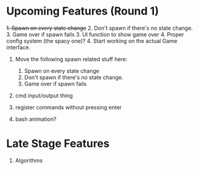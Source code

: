 # Upcoming Features (Round 1)
~~1. Spawn on every state change~~
2. Don't spawn if there's no state change.
3. Game over if spawn fails
3. UI function to show game over
4. Proper config system (the spacy one)?
4. Start working on the actual Game interface.
   1. Move the following spawn related stuff here:
      1. Spawn on every state change
      2. Don't spawn if there's no state change.
      3. Game over if spawn fails

   1. cmd input/output thing
   2. register commands without pressing enter
   3. bash animation?

# Late Stage Features
1. Algorithms